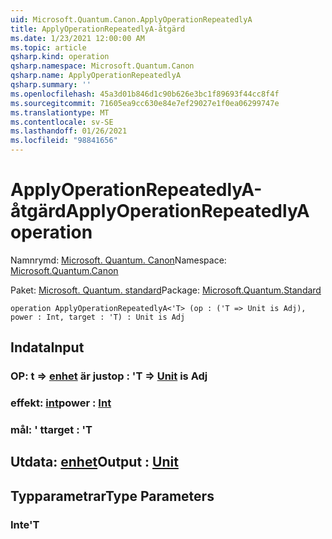 ```yaml
---
uid: Microsoft.Quantum.Canon.ApplyOperationRepeatedlyA
title: ApplyOperationRepeatedlyA-åtgärd
ms.date: 1/23/2021 12:00:00 AM
ms.topic: article
qsharp.kind: operation
qsharp.namespace: Microsoft.Quantum.Canon
qsharp.name: ApplyOperationRepeatedlyA
qsharp.summary: ''
ms.openlocfilehash: 45a3d01b846d1c90b626e3bc1f89693f44cc8f4f
ms.sourcegitcommit: 71605ea9cc630e84e7ef29027e1f0ea06299747e
ms.translationtype: MT
ms.contentlocale: sv-SE
ms.lasthandoff: 01/26/2021
ms.locfileid: "98841656"
---
```

# <a name="applyoperationrepeatedlya-operation"></a><span data-ttu-id="da9b9-102">ApplyOperationRepeatedlyA-åtgärd</span><span class="sxs-lookup"><span data-stu-id="da9b9-102">ApplyOperationRepeatedlyA operation</span></span>

<span data-ttu-id="da9b9-103">Namnrymd: [Microsoft. Quantum. Canon](xref:Microsoft.Quantum.Canon)</span><span class="sxs-lookup"><span data-stu-id="da9b9-103">Namespace: [Microsoft.Quantum.Canon](xref:Microsoft.Quantum.Canon)</span></span>

<span data-ttu-id="da9b9-104">Paket: [Microsoft. Quantum. standard](https://nuget.org/packages/Microsoft.Quantum.Standard)</span><span class="sxs-lookup"><span data-stu-id="da9b9-104">Package: [Microsoft.Quantum.Standard](https://nuget.org/packages/Microsoft.Quantum.Standard)</span></span>




```qsharp
operation ApplyOperationRepeatedlyA<'T> (op : ('T => Unit is Adj), power : Int, target : 'T) : Unit is Adj
```


## <a name="input"></a><span data-ttu-id="da9b9-105">Indata</span><span class="sxs-lookup"><span data-stu-id="da9b9-105">Input</span></span>

### <a name="op--t--unit--is-adj"></a><span data-ttu-id="da9b9-106">OP: t => [enhet](xref:microsoft.quantum.lang-ref.unit)  är just</span><span class="sxs-lookup"><span data-stu-id="da9b9-106">op : 'T => [Unit](xref:microsoft.quantum.lang-ref.unit)  is Adj</span></span>




### <a name="power--int"></a><span data-ttu-id="da9b9-107">effekt: [int](xref:microsoft.quantum.lang-ref.int)</span><span class="sxs-lookup"><span data-stu-id="da9b9-107">power : [Int](xref:microsoft.quantum.lang-ref.int)</span></span>




### <a name="target--t"></a><span data-ttu-id="da9b9-108">mål: ' t</span><span class="sxs-lookup"><span data-stu-id="da9b9-108">target : 'T</span></span>





## <a name="output--unit"></a><span data-ttu-id="da9b9-109">Utdata: [enhet](xref:microsoft.quantum.lang-ref.unit)</span><span class="sxs-lookup"><span data-stu-id="da9b9-109">Output : [Unit](xref:microsoft.quantum.lang-ref.unit)</span></span>



## <a name="type-parameters"></a><span data-ttu-id="da9b9-110">Typparametrar</span><span class="sxs-lookup"><span data-stu-id="da9b9-110">Type Parameters</span></span>

### <a name="t"></a><span data-ttu-id="da9b9-111">Inte</span><span class="sxs-lookup"><span data-stu-id="da9b9-111">'T</span></span>

